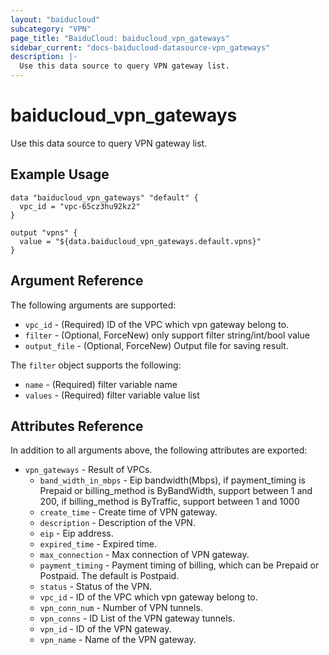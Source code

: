 ```yaml
---
layout: "baiducloud"
subcategory: "VPN"
page_title: "BaiduCloud: baiducloud_vpn_gateways"
sidebar_current: "docs-baiducloud-datasource-vpn_gateways"
description: |-
  Use this data source to query VPN gateway list.
---
```


# baiducloud_vpn_gateways

Use this data source to query VPN gateway list.

## Example Usage

```hcl
data "baiducloud_vpn_gateways" "default" {
  vpc_id = "vpc-65cz3hu92kz2"
}

output "vpns" {
  value = "${data.baiducloud_vpn_gateways.default.vpns}"
}
```

## Argument Reference

The following arguments are supported:

* `vpc_id` - (Required) ID of the VPC which vpn gateway belong to.
* `filter` - (Optional, ForceNew) only support filter string/int/bool value
* `output_file` - (Optional, ForceNew) Output file for saving result.

The `filter` object supports the following:

* `name` - (Required) filter variable name
* `values` - (Required) filter variable value list

## Attributes Reference

In addition to all arguments above, the following attributes are exported:

* `vpn_gateways` - Result of VPCs.
  * `band_width_in_mbps` - Eip bandwidth(Mbps), if payment_timing is Prepaid or billing_method is ByBandWidth, support between 1 and 200, if billing_method is ByTraffic, support between 1 and 1000
  * `create_time` - Create time of VPN gateway.
  * `description` - Description of the VPN.
  * `eip` - Eip address.
  * `expired_time` - Expired time.
  * `max_connection` - Max connection of VPN gateway.
  * `payment_timing` - Payment timing of billing, which can be Prepaid or Postpaid. The default is Postpaid.
  * `status` - Status of the VPN.
  * `vpc_id` - ID of the VPC which vpn gateway belong to.
  * `vpn_conn_num` - Number of VPN tunnels.
  * `vpn_conns` - ID List of the VPN gateway tunnels.
  * `vpn_id` - ID of the VPN gateway.
  * `vpn_name` - Name of the VPN gateway.


